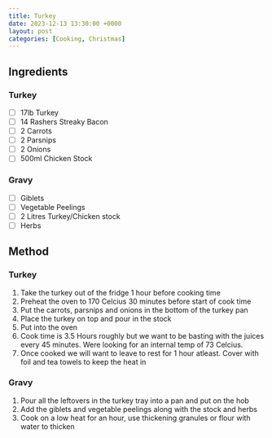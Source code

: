 ```yaml
---
title: Turkey
date: 2023-12-13 13:30:00 +0000
layout: post
categories: [Cooking, Christmas]
---
```

## Ingredients

### Turkey
- [ ] 17lb Turkey
- [ ] 14 Rashers Streaky Bacon
- [ ] 2 Carrots
- [ ] 2 Parsnips
- [ ] 2 Onions
- [ ] 500ml Chicken Stock

### Gravy
- [ ] Giblets
- [ ] Vegetable Peelings
- [ ] 2 Litres Turkey/Chicken stock
- [ ] Herbs

## Method

### Turkey
1. Take the turkey out of the fridge 1 hour before cooking time
2. Preheat the oven to 170 Celcius 30 minutes before start of cook time
3. Put the carrots, parsnips and onions in the bottom of the turkey pan
4. Place the turkey on top and pour in the stock
5. Put into the oven
6. Cook time is 3.5 Hours roughly but we want to be basting with the juices every 45 minutes. Were looking for an internal temp of 73 Celcius.
7. Once cooked we will want to leave to rest for 1 hour atleast. Cover with foil and tea towels to keep the heat in

### Gravy
1. Pour all the leftovers in the turkey tray into a pan and put on the hob
2. Add the giblets and vegetable peelings along with the stock and herbs
3. Cook on a low heat for an hour, use thickening granules or flour with water to thicken